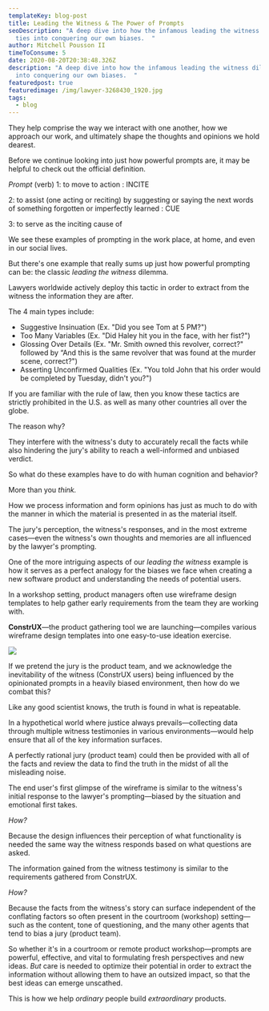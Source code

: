 ```yaml
---
templateKey: blog-post
title: Leading the Witness & The Power of Prompts
seoDescription: "A deep dive into how the infamous leading the witness dilemma
  ties into conquering our own biases.  "
author: Mitchell Pousson II
timeToConsume: 5
date: 2020-08-20T20:38:48.326Z
description: "A deep dive into how the infamous leading the witness dilemma ties
  into conquering our own biases.  "
featuredpost: true
featuredimage: /img/lawyer-3268430_1920.jpg
tags:
  - blog
---
```

They help comprise the way we interact with one another, how we approach our work, and ultimately shape the thoughts and opinions we hold dearest.

Before we continue looking into just how powerful prompts are, it may be helpful to check out the official definition.

*Prompt* (verb) 1: to move to action : INCITE

2: to assist (one acting or reciting) by suggesting or saying the next words of something forgotten or imperfectly learned : CUE

3: to serve as the inciting cause of

We see these examples of prompting in the work place, at home, and even in our social lives.

But there's one example that really sums up just how powerful prompting can be: the classic *leading the witness* dilemma.

Lawyers worldwide actively deploy this tactic in order to extract from the witness the information they are after.

The 4 main types include:

* Suggestive Insinuation (Ex. "Did you see Tom at 5 PM?")
* Too Many Variables (Ex. "Did Haley hit you in the face, with her fist?")
* Glossing Over Details (Ex. "Mr. Smith owned this revolver, correct?" followed by “And this is the same revolver that was found at the murder scene, correct?")
* Asserting Unconfirmed Qualities (Ex. "You told John that his order would be completed by Tuesday, didn't you?")

If you are familiar with the rule of law, then you know these tactics are strictly prohibited in the U.S. as well as many other countries all over the globe.

The reason why?

They interfere with the witness's duty to accurately recall the facts while also hindering the jury's ability to reach a well-informed and unbiased verdict.

So what do these examples have to do with human cognition and behavior?

More than you *think.*

How we process information and form opinions has just as much to do with the manner in which the material is presented in as the material itself.

The jury's perception, the witness's responses, and in the most extreme cases—even the witness's own thoughts and memories are all influenced by the lawyer's prompting.

One of the more intriguing aspects of our *leading the witness* example is how it serves as a perfect analogy for the biases we face when creating a new software product and understanding the needs of potential users.

In a workshop setting, product managers often use wireframe design templates to help gather early requirements from the team they are working with.

**ConstrUX**—the product gathering tool we are launching—compiles various wireframe design templates into one easy-to-use ideation exercise.

![](/img/annotation-2020-08-14-155156.jpg)

If we pretend the jury is the product team, and we acknowledge the inevitability of the witness (ConstrUX users) being influenced by the opinionated prompts in a heavily biased environment, then how do we combat this?

Like any good scientist knows, the truth is found in what is repeatable.

In a hypothetical world where justice always prevails—collecting data through multiple witness testimonies in various environments—would help ensure that all of the key information surfaces.

A perfectly rational jury (product team) could then be provided with all of the facts and review the data to find the truth in the midst of all the misleading noise.

The end user's first glimpse of the wireframe is similar to the witness's initial response to the lawyer's prompting—biased by the situation and emotional first takes.

*How?*

Because the design influences their perception of what functionality is needed the same way the witness responds based on what questions are asked.

The information gained from the witness testimony is similar to the requirements gathered from ConstrUX.

*How?*

Because the facts from the witness's story can surface independent of the conflating factors so often present in the courtroom (workshop) setting—such as the content, tone of questioning, and the many other agents that tend to bias a jury (product team).

So whether it's in a courtroom or remote product workshop—prompts are powerful, effective, and vital to formulating fresh perspectives and new ideas. *But* care is needed to optimize their potential in order to extract the information without allowing them to have an outsized impact, so that the best ideas can emerge unscathed.

This is how we help *ordinary* people build *extraordinary* products.